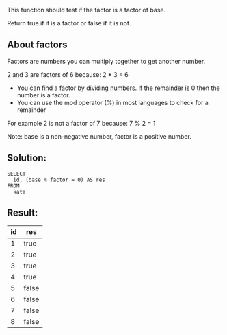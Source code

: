 This function should test if the factor is a factor of base.

Return true if it is a factor or false if it is not.

## About factors

Factors are numbers you can multiply together to get another number.

2 and 3 are factors of 6 because: 2 \* 3 = 6

-   You can find a factor by dividing numbers. If the remainder is 0 then the number is a factor.
-   You can use the mod operator (%) in most languages to check for a remainder

For example 2 is not a factor of 7 because: 7 % 2 = 1

Note: base is a non-negative number, factor is a positive number.

## Solution:

```
SELECT 
  id, (base % factor = 0) AS res 
FROM 
  kata
```

## Result:

| id | res |
| --- | --- |
| 1 | true |
| 2 | true |
| 3 | true |
| 4 | true |
| 5 | false |
| 6 | false |
| 7 | false |
| 8 | false |
